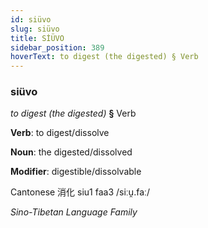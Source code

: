 ```yaml
---
id: siüvo
slug: siüvo
title: SİÜVO
sidebar_position: 389
hoverText: to digest (the digested) § Verb
---
```


### siüvo

*to digest (the digested)* **§** Verb

**Verb**: to digest/dissolve

**Noun**: the digested/dissolved

**Modifier**: digestible/dissolvable

Cantonese 消化 siu1 faa3 /siːu̯.faː/

*Sino-Tibetan Language Family*